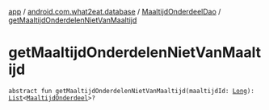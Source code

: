 [app](../../index.md) / [android.com.what2eat.database](../index.md) / [MaaltijdOnderdeelDao](index.md) / [getMaaltijdOnderdelenNietVanMaaltijd](./get-maaltijd-onderdelen-niet-van-maaltijd.md)

# getMaaltijdOnderdelenNietVanMaaltijd

`abstract fun getMaaltijdOnderdelenNietVanMaaltijd(maaltijdId: `[`Long`](https://kotlinlang.org/api/latest/jvm/stdlib/kotlin/-long/index.html)`): `[`List`](https://kotlinlang.org/api/latest/jvm/stdlib/kotlin.collections/-list/index.html)`<`[`MaaltijdOnderdeel`](../../android.com.what2eat.model/-maaltijd-onderdeel/index.md)`>?`